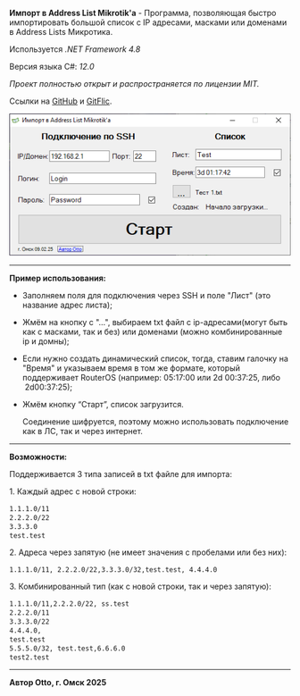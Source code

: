 **Импорт в Address List Mikrotik'а** - Программа, позволяющая быстро импортировать большой список с IP адресами, масками или доменами в Address Lists Микротика.

Используется _.NET Framework 4.8_

Версия языка C#: _12.0_

_Проект полностью открыт и распространяется по лицензии MIT._

Ссылки на [GitHub](https://github.com/Otto17/AddAddressListMikrotik) и [GitFlic](https://gitflic.ru/project/otto/addaddressaistmikrotik).

![Скриншот](Screenshot.png)

---

**Пример использования:**

*   Заполняем поля для подключения через SSH и поле "Лист" (это название адрес листа);
*   Жмём на кнопку с "…", выбираем txt файл с ip-адресами(могут быть как с масками, так и без) или доменами (можно комбинированные ip и домны);
*   Если нужно создать динамический список, тогда, ставим галочку на "Время" и указываем время в том же формате, который поддерживает RouterOS (например: 05:17:00 или 2d 00:37:25, либо  2d00:37:25);
*   Жмём кнопку “Старт”, список загрузится.
    
    Соединение шифруется, поэтому можно использовать подключение как в ЛС, так и через интернет.
    

---

**Возможности:**

Поддерживается 3 типа записей в txt файле для импорта:

1\. Каждый адрес с новой строки:

```plaintext
1.1.1.0/11
2.2.2.0/22
3.3.3.0
test.test
```

2\. Адреса через запятую (не имеет значения с пробелами или без них):

```plaintext
1.1.1.0/11, 2.2.2.0/22,3.3.3.0/32,test.test, 4.4.4.0
```

3\. Комбинированный тип (как с новой строки, так и через запятую):

```plaintext
1.1.1.0/11,2.2.2.0/22, ss.test
2.2.2.0/11
3.3.3.0/22
4.4.4.0,
test.test
5.5.5.0/32, test.test,6.6.6.0
test2.test
```

---

**Автор Otto, г. Омск 2025**